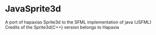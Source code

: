 # JavaSprite3d
A port of hapaxias Sprite3d to the SFML implementation of java (JSFML)
Credits of the Sprite3d(C++) version belongs to Hapaxia
